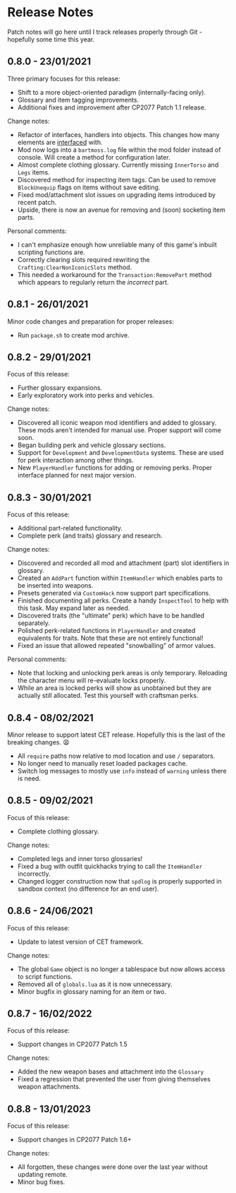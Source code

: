 # Release Notes
Patch notes will go here until I track releases properly through Git - hopefully some time this year.

## 0.8.0 - 23/01/2021
Three primary focuses for this release:
 - Shift to a more object-oriented paradigm (internally-facing only). 
 - Glossary and item tagging improvements.
 - Additional fixes and improvement after CP2077 Patch 1.1 release.

Change notes:
 - Refactor of interfaces, handlers into objects. This changes how many elements are [interfaced](docs/INTERFACE.md) with.
 - Mod now logs into a `bartmoss.log` file within the mod folder instead of console. Will create a method for configuration later.
 - Almost complete clothing glossary. Currently missing `InnerTorso` and `Legs` items.
 - Discovered method for inspecting item tags. Can be used to remove `BlockUnequip` flags on items without save editing.
 - Fixed mod/attachment slot issues on upgrading items introduced by recent patch. 
 - Upside, there is now an avenue for removing and (soon) socketing item parts.

Personal comments:
 - I can't emphasize enough how unreliable many of this game's inbuilt scripting functions are.
 - Correctly clearing slots required rewriting the `Crafting:ClearNonIconicSlots` method.
 - This needed a workaround for the `Transaction:RemovePart` method which appears to regularly return the _incorrect_ part.

## 0.8.1 - 26/01/2021
Minor code changes and preparation for proper releases:
 - Run `package.sh` to create mod archive.

## 0.8.2 - 29/01/2021
Focus of this release:
 - Further glossary expansions.
 - Early exploratory work into perks and vehicles.

Change notes:
 - Discovered all iconic weapon mod identifiers and added to glossary. These mods aren't intended for manual use. Proper support will come soon.
 - Began building perk and vehicle glossary sections.
 - Support for `Development` and `DevelopmentData` systems. These are used for perk interaction among other things.
 - New `PlayerHandler` functions for adding or removing perks. Proper interface planned for next major version.

## 0.8.3 - 30/01/2021
Focus of this release:
 - Additional part-related functionality.
 - Complete perk (and traits) glossary and research.

Change notes:
 - Discovered and recorded all mod and attachment (part) slot identifiers in glossary.
 - Created an `AddPart` function within `ItemHandler` which enables parts to be inserted into weapons.
 - Presets generated via `CustomHack` now support part specifications.
 - Finished documenting all perks. Create a handy `InspectTool` to help with this task. May expand later as needed. 
 - Discovered traits (the "ultimate" perk) which have to be handled separately. 
 - Polished perk-related functions in `PlayerHandler` and created equivalents for traits. Note that these are not entirely functional!
 - Fixed an issue that allowed repeated "snowballing" of armor values.

Personal comments:
 - Note that locking and unlocking perk areas is only temporary. Reloading the character menu will re-evaluate locks properly.
 - While an area is locked perks will show as unobtained but they are actually still allocated. Test this yourself with craftsman perks.

## 0.8.4 - 08/02/2021
Minor release to support latest CET release. Hopefully this is the last of the breaking changes. :weary:
 - All `require` paths now relative to mod location and use `/` separators.
 - No longer need to manually reset loaded packages cache.
 - Switch log messages to mostly use `info` instead of `warning` unless there is need.

## 0.8.5 - 09/02/2021
Focus of this release:
 - Complete clothing glossary.

Change notes:
 - Completed legs and inner torso glossaries!
 - Fixed a bug with outfit quickhacks trying to call the `ItemHandler` incorrectly.
 - Changed logger construction now that `spdlog` is properly supported in sandbox context (no difference for an end user).

## 0.8.6 - 24/06/2021
Focus of this release:
 - Update to latest version of CET framework.

Change notes:
 - The global `Game` object is no longer a tablespace but now allows access to script functions.
 - Removed all of `globals.lua` as it is now unnecessary.
 - Minor bugfix in glossary naming for an item or two.

## 0.8.7 - 16/02/2022
Focus of this release:
 - Support changes in CP2077 Patch 1.5

Change notes:
 - Added the new weapon bases and attachment into the `Glossary`
 - Fixed a regression that prevented the user from giving themselves weapon attachments.

## 0.8.8 - 13/01/2023
Focus of this release:
 - Support changes in CP2077 Patch 1.6+

Change notes:
 - All forgotten, these changes were done over the last year without updating remote.
 - Minor bug fixes.